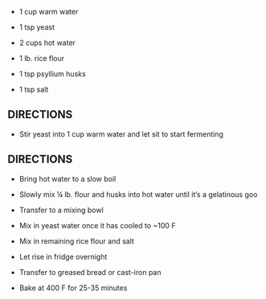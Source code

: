 - 1 cup warm water

- 1 tsp yeast

- 2 cups hot water

- 1 lb. rice flour

- 1 tsp psyllium husks

- 1 tsp salt

## DIRECTIONS

- Stir yeast into 1 cup warm water and let sit to start fermenting

## DIRECTIONS

- Bring hot water to a slow boil

- Slowly mix ¼ lb. flour and husks into hot water until it’s a
    gelatinous goo

- Transfer to a mixing bowl

- Mix in yeast water once it has cooled to ~100 F

- Mix in remaining rice flour and salt

- Let rise in fridge overnight

- Transfer to greased bread or cast-iron pan

- Bake at 400 F for 25-35 minutes
